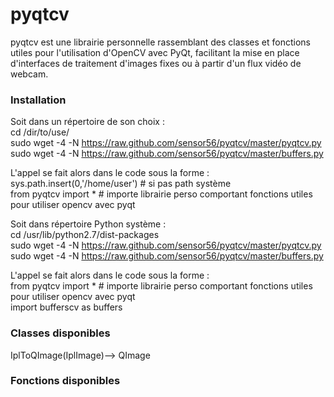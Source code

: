 pyqtcv
======

pyqtcv est une librairie personnelle rassemblant des classes et fonctions utiles pour l'utilisation d'OpenCV avec PyQt, facilitant la mise en place d'interfaces de traitement d'images fixes ou à partir d'un flux vidéo de webcam. 

### Installation 

Soit dans un répertoire de son choix :   
cd /dir/to/use/   
sudo wget -4 -N https://raw.github.com/sensor56/pyqtcv/master/pyqtcv.py   
sudo wget -4 -N https://raw.github.com/sensor56/pyqtcv/master/buffers.py


L'appel se fait alors dans le code sous la forme :   
sys.path.insert(0,'/home/user') # si pas path système   
from pyqtcv import * # importe librairie perso comportant fonctions utiles pour utiliser opencv avec pyqt

Soit dans répertoire Python système :   
cd /usr/lib/python2.7/dist-packages   
sudo wget -4 -N https://raw.github.com/sensor56/pyqtcv/master/pyqtcv.py   
sudo wget -4 -N https://raw.github.com/sensor56/pyqtcv/master/buffers.py


L'appel se fait alors dans le code sous la forme :   
from pyqtcv import * # importe librairie perso comportant fonctions utiles pour utiliser opencv avec pyqt   
import bufferscv as buffers 

### Classes disponibles 
IplToQImage(IplImage)--> QImage

### Fonctions disponibles 

